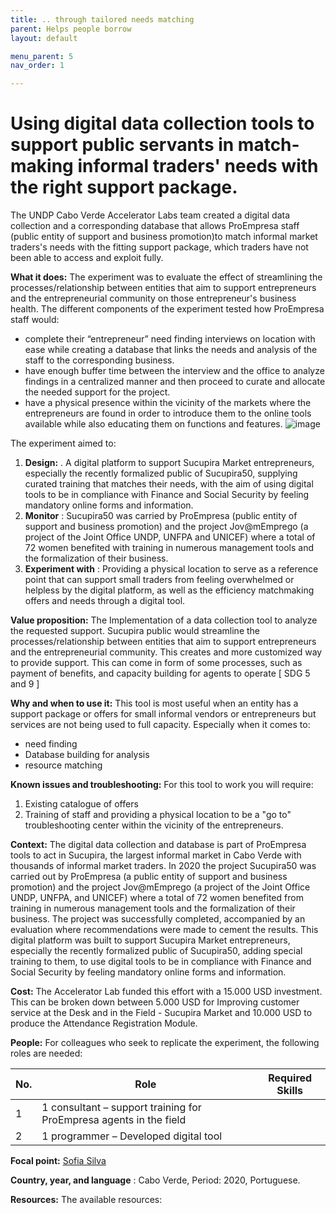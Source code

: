 ```yaml
---
title: .. through tailored needs matching
parent: Helps people borrow
layout: default

menu_parent: 5
nav_order: 1

---
```

# Using digital data collection tools to support public servants in match-making informal traders' needs with the right support package. 

The UNDP Cabo Verde Accelerator Labs team created a digital data collection and a corresponding database that allows ProEmpresa staff (public entity of support and business promotion)to match informal market traders's needs with the fitting support package, which traders have not been able to access and exploit fully. 

**What it does:** The experiment was to evaluate the effect of streamlining the processes/relationship between entities that aim to support entrepreneurs and the entrepreneurial community on those entrepreneur's business health. The different components of the experiment tested how ProEmpresa staff would: 

- complete their “entrepreneur” need finding interviews on location with ease while creating a database that links the needs and analysis of the staff to the corresponding business. 
- have enough buffer time between the interview and the office to analyze findings in a centralized manner and then proceed to curate and allocate the needed support for the project. 
- have a physical presence within the vicinity of the markets where the entrepreneurs are found in order to introduce them to the online tools available while also educating them on functions and features. 
![image](https://github.com/UNDP-Accelerator-Labs/Financial-inclusion-toolkit/assets/150713062/a1a2a3b1-6718-4e6d-985b-c90480b8341c)


The experiment aimed to:

1. **Design:** . A digital platform to support Sucupira Market entrepreneurs, especially the recently formalized public of Sucupira50, supplying curated training that matches their needs, with the aim of using digital tools to be in compliance with Finance and Social Security by feeling mandatory online forms and information.
2. **Monitor** : Sucupira50 was carried by ProEmpresa (public entity of support and business promotion) and the project Jov@mEmprego (a project of the Joint Office UNDP, UNFPA and UNICEF) where a total of 72 women benefited with training in numerous management tools and the formalization of their business.
3. **Experiment with** : Providing a physical location to serve as a reference point that can support small traders from feeling overwhelmed or helpless by the digital platform, as well as the efficiency matchmaking offers and needs through a digital tool. 

**Value proposition:** The Implementation of a data collection tool to analyze the requested support. Sucupira public would streamline the processes/relationship between entities that aim to support entrepreneurs and the entrepreneurial community. This creates and more customized way to provide support. This can come in form of some processes, such as payment of benefits, and capacity building for agents to operate [ SDG 5 and 9 ]

**Why and when to use it:** This tool is most useful when an entity has a support package or offers for small informal vendors or entrepreneurs but services are not being used to full capacity. Especially when it comes to: 

- need finding 
- Database building for analysis
- resource matching 

**Known issues and troubleshooting:** For this tool to work you will require: 
1) Existing catalogue of offers
2) Training of staff and providing a physical location to be a "go to" troubleshooting center within the vicinity of the entrepreneurs.


**Context:** The digital data collection and database is part of ProEmpresa tools to act in Sucupira, the largest informal market in Cabo Verde with thousands of informal market traders. In 2020 the project Sucupira50 was carried out by ProEmpresa (a public entity of support and business promotion) and the project Jov@mEmprego (a project of the Joint Office UNDP, UNFPA, and UNICEF) where a total of 72 women benefited from training in numerous management tools and the formalization of their business. The project was successfully completed, accompanied by an evaluation where recommendations were made to cement the results. This digital platform was built to support Sucupira Market entrepreneurs, especially the recently formalized public of Sucupira50, adding special training to them, to use digital tools to be in compliance with Finance and Social Security by feeling mandatory online forms and information. 

**Cost:** The Accelerator Lab funded this effort with a 15.000 USD investment. This can be broken down between 5.000 USD for Improving customer service at the Desk and in the Field - Sucupira Market and 10.000 USD to produce the Attendance Registration Module. 

**People:** For colleagues who seek to replicate the experiment, the following roles are needed:

| **No.** | **Role** | **Required Skills** |
| --- | --- | --- |
| 1 | 1 consultant – support training for ProEmpresa agents in the field |
| 2 | 1 programmer – Developed digital tool |


**Focal point:** [Sofia Silva](/Financial-inclusion-toolkit/contributors/Sofia-Silva.html)

**Country, year, and language** : Cabo Verde, Period: 2020, Portuguese. 

**Resources:** The available resources:

